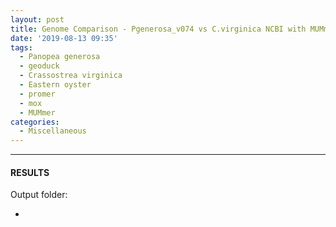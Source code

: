 ```yaml
---
layout: post
title: Genome Comparison - Pgenerosa_v074 vs C.virginica NCBI with MUMmer Promer on Mox
date: '2019-08-13 09:35'
tags:
  - Panopea generosa
  - geoduck
  - Crassostrea virginica
  - Eastern oyster
  - promer
  - mox
  - MUMmer
categories:
  - Miscellaneous
---
```




---

#### RESULTS

Output folder:

- []()
